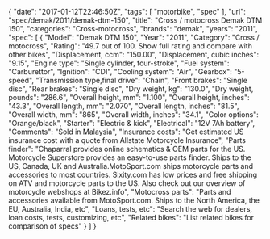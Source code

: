 {
    "date": "2017-01-12T22:46:50Z",
    "tags": [
        "motorbike",
        "spec"
    ],
    "url": "spec\/demak\/2011\/demak-dtm-150",
    "title": "Cross \/ motocross Demak DTM 150",
    "categories": "Cross-motocross",
    "brands": "demak",
    "years": "2011",
    "spec": [
        {
            "Model": "Demak DTM 150",
            "Year": "2011",
            "Category": "Cross \/ motocross",
            "Rating": "49.7 out of 100. Show full rating and compare with other bikes",
            "Displacement, ccm": "150.00",
            "Displacement, cubic inches": "9.15",
            "Engine type": "Single cylinder, four-stroke",
            "Fuel system": "Carburettor",
            "Ignition": "CDI",
            "Cooling system": "Air",
            "Gearbox": "5-speed",
            "Transmission type,final drive": "Chain",
            "Front brakes": "Single disc",
            "Rear brakes": "Single disc",
            "Dry weight, kg": "130.0",
            "Dry weight, pounds": "286.6",
            "Overall height, mm": "1.100",
            "Overall height, inches": "43.3",
            "Overall length, mm": "2.070",
            "Overall length, inches": "81.5",
            "Overall width, mm": "865",
            "Overall width, inches": "34.1",
            "Color options": "Orange\/black",
            "Starter": "Electric & kick",
            "Electrical": "12V 7Ah battery",
            "Comments": "Sold in Malaysia",
            "Insurance costs": "Get estimated US insurance cost with a quote from Allstate Motorcycle Insurance",
            "Parts finder": "Chaparral provides online schematics & OEM parts for the US.   Motorcycle Superstore provides an easy-to-use parts finder. Ships to the US, Canada, UK and Australia.MotoSport.com ships motorcycle parts and accessories to most countries.    Sixity.com has low prices and free shipping on ATV and motorcycle parts to the US. Also check out our overview of motorcycle webshops at Bikez.info",
            "Motocross parts": "Parts and accessories available from MotoSport.com. Ships to the North America, the EU, Australia, India, etc",
            "Loans, tests, etc": "Search the web for dealers, loan costs, tests, customizing, etc",
            "Related bikes": "List related bikes for comparison of specs"
        }
    ]
}